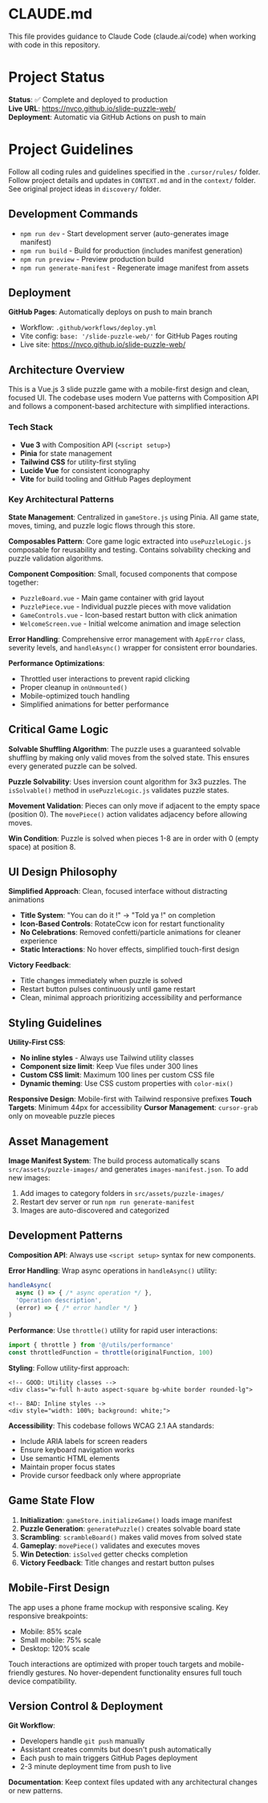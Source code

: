# CLAUDE.md

This file provides guidance to Claude Code (claude.ai/code) when working with code in this repository.

# Project Status
**Status**: ✅ Complete and deployed to production  
**Live URL**: https://nvco.github.io/slide-puzzle-web/  
**Deployment**: Automatic via GitHub Actions on push to main

# Project Guidelines
Follow all coding rules and guidelines specified in the `.cursor/rules/` folder.
Follow project details and updates in `CONTEXT.md` and in the `context/` folder.
See original project ideas in `discovery/` folder.

## Development Commands

- `npm run dev` - Start development server (auto-generates image manifest)
- `npm run build` - Build for production (includes manifest generation)
- `npm run preview` - Preview production build
- `npm run generate-manifest` - Regenerate image manifest from assets

## Deployment

**GitHub Pages**: Automatically deploys on push to main branch
- Workflow: `.github/workflows/deploy.yml`
- Vite config: `base: '/slide-puzzle-web/'` for GitHub Pages routing
- Live site: https://nvco.github.io/slide-puzzle-web/

## Architecture Overview

This is a Vue.js 3 slide puzzle game with a mobile-first design and clean, focused UI. The codebase uses modern Vue patterns with Composition API and follows a component-based architecture with simplified interactions.

### Tech Stack
- **Vue 3** with Composition API (`<script setup>`)
- **Pinia** for state management
- **Tailwind CSS** for utility-first styling
- **Lucide Vue** for consistent iconography
- **Vite** for build tooling and GitHub Pages deployment

### Key Architectural Patterns

**State Management**: Centralized in `gameStore.js` using Pinia. All game state, moves, timing, and puzzle logic flows through this store.

**Composables Pattern**: Core game logic extracted into `usePuzzleLogic.js` composable for reusability and testing. Contains solvability checking and puzzle validation algorithms.

**Component Composition**: Small, focused components that compose together:
- `PuzzleBoard.vue` - Main game container with grid layout
- `PuzzlePiece.vue` - Individual puzzle pieces with move validation
- `GameControls.vue` - Icon-based restart button with click animation
- `WelcomeScreen.vue` - Initial welcome animation and image selection

**Error Handling**: Comprehensive error management with `AppError` class, severity levels, and `handleAsync()` wrapper for consistent error boundaries.

**Performance Optimizations**: 
- Throttled user interactions to prevent rapid clicking
- Proper cleanup in `onUnmounted()`
- Mobile-optimized touch handling
- Simplified animations for better performance

## Critical Game Logic

**Solvable Shuffling Algorithm**: The puzzle uses a guaranteed solvable shuffling by making only valid moves from the solved state. This ensures every generated puzzle can be solved.

**Puzzle Solvability**: Uses inversion count algorithm for 3x3 puzzles. The `isSolvable()` method in `usePuzzleLogic.js` validates puzzle states.

**Movement Validation**: Pieces can only move if adjacent to the empty space (position 0). The `movePiece()` action validates adjacency before allowing moves.

**Win Condition**: Puzzle is solved when pieces 1-8 are in order with 0 (empty space) at position 8.

## UI Design Philosophy

**Simplified Approach**: Clean, focused interface without distracting animations
- **Title System**: "You can do it !" → "Told ya !" on completion
- **Icon-Based Controls**: RotateCcw icon for restart functionality
- **No Celebrations**: Removed confetti/particle animations for cleaner experience
- **Static Interactions**: No hover effects, simplified touch-first design

**Victory Feedback**:
- Title changes immediately when puzzle is solved
- Restart button pulses continuously until game restart
- Clean, minimal approach prioritizing accessibility and performance

## Styling Guidelines

**Utility-First CSS**: 
- **No inline styles** - Always use Tailwind utility classes
- **Component size limit**: Keep Vue files under 300 lines
- **Custom CSS limit**: Maximum 100 lines per custom CSS file
- **Dynamic theming**: Use CSS custom properties with `color-mix()`

**Responsive Design**: Mobile-first with Tailwind responsive prefixes
**Touch Targets**: Minimum 44px for accessibility
**Cursor Management**: `cursor-grab` only on moveable puzzle pieces

## Asset Management

**Image Manifest System**: The build process automatically scans `src/assets/puzzle-images/` and generates `images-manifest.json`. To add new images:
1. Add images to category folders in `src/assets/puzzle-images/`
2. Restart dev server or run `npm run generate-manifest`
3. Images are auto-discovered and categorized

## Development Patterns

**Composition API**: Always use `<script setup>` syntax for new components.

**Error Handling**: Wrap async operations in `handleAsync()` utility:
```javascript
handleAsync(
  async () => { /* async operation */ },
  'Operation description',
  (error) => { /* error handler */ }
)
```

**Performance**: Use `throttle()` utility for rapid user interactions:
```javascript
import { throttle } from '@/utils/performance'
const throttledFunction = throttle(originalFunction, 100)
```

**Styling**: Follow utility-first approach:
```vue
<!-- GOOD: Utility classes -->
<div class="w-full h-auto aspect-square bg-white border rounded-lg">

<!-- BAD: Inline styles -->
<div style="width: 100%; background: white;">
```

**Accessibility**: This codebase follows WCAG 2.1 AA standards:
- Include ARIA labels for screen readers
- Ensure keyboard navigation works
- Use semantic HTML elements
- Maintain proper focus states
- Provide cursor feedback only where appropriate

## Game State Flow

1. **Initialization**: `gameStore.initializeGame()` loads image manifest
2. **Puzzle Generation**: `generatePuzzle()` creates solvable board state
3. **Scrambling**: `scrambleBoard()` makes valid moves from solved state
4. **Gameplay**: `movePiece()` validates and executes moves
5. **Win Detection**: `isSolved` getter checks completion
6. **Victory Feedback**: Title changes and restart button pulses

## Mobile-First Design

The app uses a phone frame mockup with responsive scaling. Key responsive breakpoints:
- Mobile: 85% scale
- Small mobile: 75% scale  
- Desktop: 120% scale

Touch interactions are optimized with proper touch targets and mobile-friendly gestures. No hover-dependent functionality ensures full touch device compatibility.

## Version Control & Deployment

**Git Workflow**:
- Developers handle `git push` manually
- Assistant creates commits but doesn't push automatically
- Each push to main triggers GitHub Pages deployment
- 2-3 minute deployment time from push to live

**Documentation**: Keep context files updated with any architectural changes or new patterns.